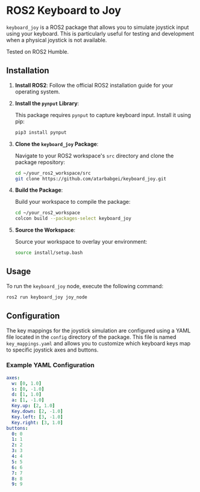 
# ROS2 Keyboard to Joy

`keyboard_joy` is a ROS2 package that allows you to simulate joystick input using your keyboard. This is particularly useful for testing and development when a physical joystick is not available.

Tested on ROS2 Humble.

## Installation

1. **Install ROS2**: Follow the official ROS2 installation guide for your operating system.

2. **Install the `pynput` Library**:

   This package requires `pynput` to capture keyboard input. Install it using pip:

   ```bash
   pip3 install pynput
   ```

3. **Clone the `keyboard_joy` Package**:

   Navigate to your ROS2 workspace's `src` directory and clone the package repository:

   ```bash
   cd ~/your_ros2_workspace/src
   git clone https://github.com/atarbabgei/keyboard_joy.git
   ```

4. **Build the Package**:

   Build your workspace to compile the package:

   ```bash
   cd ~/your_ros2_workspace
   colcon build --packages-select keyboard_joy
   ```

5. **Source the Workspace**:

   Source your workspace to overlay your environment:

   ```bash
   source install/setup.bash
   ```

## Usage

To run the `keyboard_joy` node, execute the following command:

```bash
ros2 run keyboard_joy joy_node
```

## Configuration

The key mappings for the joystick simulation are configured using a YAML file located in the `config` directory of the package. This file is named `key_mappings.yaml` and allows you to customize which keyboard keys map to specific joystick axes and buttons.

### Example YAML Configuration

```yaml
axes:
  w: [0, 1.0]
  s: [0, -1.0]
  d: [1, 1.0]
  a: [1, -1.0]
  Key.up: [2, 1.0]
  Key.down: [2, -1.0]
  Key.left: [3, -1.0]
  Key.right: [3, 1.0]
buttons:
  0: 0
  1: 1
  2: 2
  3: 3
  4: 4
  5: 5
  6: 6
  7: 7
  8: 8
  9: 9
```
